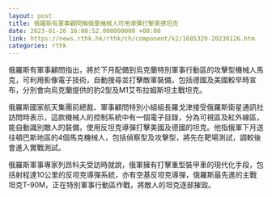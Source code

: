 ```yaml
---
layout: post
title: 俄羅斯有軍事顧問稱俄軍機械人可用導彈打擊美德坦克
date: 2023-01-26 16:08:52.000000000 +08:00
link: https://news.rthk.hk/rthk/ch/component/k2/1685329-20230126.htm
categories: rthk
---
```


俄羅斯有軍事顧問指出，將於下月配備到烏克蘭特別軍事行動區的攻擊型機械人馬克，可利用影像電子技術，自動搜尋並打擊敵軍裝備，包括德國及美國較早時宣布，分別會向烏克蘭提供的豹2型及M1艾布拉姆斯坦主戰坦克。

俄羅斯國家航天集團前總裁、軍事顧問特別小組組長羅戈津接受俄羅斯衛星通訊社訪問時表示，這款機械人的控制系統中有一個電子目錄，分為可視區及紅外線區，能自動識別敵人的裝備，使用反坦克導彈打擊美國及德國的坦克。他指俄軍下月送往頓巴斯地區的4個馬克機械人，包括偵察型及攻擊型，將先在靶場測試，調較後會進入實戰測試。

俄羅斯軍事專家列昂科夫受訪時就說，俄軍擁有打擊重型裝甲車的現代化手段，包括射程達10公里的反坦克導彈系統，亦有空基反坦克導彈，俄羅斯最先進的主戰坦克T-90M，正在特別軍事行動區作戰，將敵人的坦克逐部摧毀。

